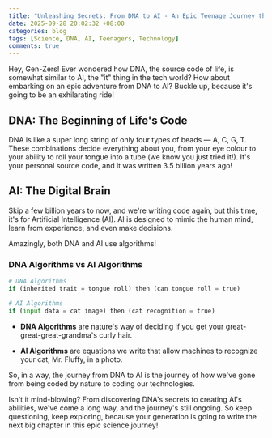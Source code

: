 ```yaml
---
title: "Unleashing Secrets: From DNA to AI - An Epic Teenage Journey through Science!"
date: 2025-09-28 20:02:32 +08:00
categories: blog
tags: [Science, DNA, AI, Teenagers, Technology]
comments: true
---
```


Hey, Gen-Zers! Ever wondered how DNA, the source code of life, is somewhat similar to AI, the "it" thing in the tech world? How about embarking on an epic adventure from DNA to AI? Buckle up, because it's going to be an exhilarating ride!

## DNA: The Beginning of Life's Code

DNA is like a super long string of only four types of beads — A, C, G, T. These combinations decide everything about you, from your eye colour to your ability to roll your tongue into a tube (we know you just tried it!). It's your personal source code, and it was written 3.5 billion years ago!

## AI: The Digital Brain

Skip a few billion years to now, and we're writing code again, but this time, it's for Artificial Intelligence (AI). AI is designed to mimic the human mind, learn from experience, and even make decisions.

Amazingly, both DNA and AI use algorithms!

### DNA Algorithms vs AI Algorithms

```python
# DNA Algorithms
if (inherited trait = tongue roll) then (can tongue roll = true)

# AI Algorithms
if (input data = cat image) then (cat recognition = true)
```

- **DNA Algorithms** are nature's way of deciding if you get your great-great-great-grandma's curly hair. 

- **AI Algorithms** are equations we write that allow machines to recognize your cat, Mr. Fluffy, in a photo.

So, in a way, the journey from DNA to AI is the journey of how we've gone from being coded by nature to coding our technologies. 

Isn't it mind-blowing? From discovering DNA's secrets to creating AI's abilities, we've come a long way, and the journey's still ongoing. So keep questioning, keep exploring, because your generation is going to write the next big chapter in this epic science journey!
